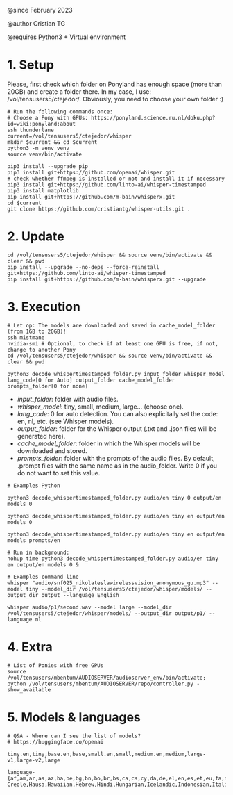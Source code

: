 @since February 2023

@author Cristian TG

@requires Python3 + Virtual environment


# 1. Setup
Please, first check which folder on Ponyland has enough space (more than 20GB) and create a folder there. In my case, I use: /vol/tensusers5/ctejedor/. Obviously, you need to choose your own folder :)

```
# Run the following commands once:
# Choose a Pony with GPUs: https://ponyland.science.ru.nl/doku.php?id=wiki:ponyland:about
ssh thunderlane
current=/vol/tensusers5/ctejedor/whisper
mkdir $current && cd $current
python3 -m venv venv
source venv/bin/activate

pip3 install --upgrade pip
pip3 install git+https://github.com/openai/whisper.git
# check whether ffmpeg is installed or not and install it if necessary
pip3 install git+https://github.com/linto-ai/whisper-timestamped
pip3 install matplotlib
pip install git+https://github.com/m-bain/whisperx.git
cd $current
git clone https://github.com/cristiantg/whisper-utils.git .
```

# 2. Update
```
cd /vol/tensusers5/ctejedor/whisper && source venv/bin/activate && clear && pwd
pip install --upgrade --no-deps --force-reinstall git+https://github.com/linto-ai/whisper-timestamped
pip install git+https://github.com/m-bain/whisperx.git --upgrade
```


# 3. Execution

```
# Let op: The models are downloaded and saved in cache_model_folder (from 1GB to 20GB)!
ssh mistmane
nvidia-smi # Optional, to check if at least one GPU is free, if not, change to another Pony
cd /vol/tensusers5/ctejedor/whisper && source venv/bin/activate && clear && pwd

python3 decode_whispertimestamped_folder.py input_folder whisper_model lang_code[0 for Auto] output_folder cache_model_folder prompts_folder[0 for none]
```

- *input_folder*: folder with audio files.
- *whisper_model*: tiny, small, medium, large… (choose one).
- *lang_code*: 0 for auto detection. You can also explicitally set the code: en, nl, etc. (see Whisper models).
- *output_folder*: folder for the Whisper output (.txt and .json files will be generated here).
- *cache_model_folder*: folder in which the Whisper models will be downloaded and stored.
- *prompts_folder*: folder with the prompts of the audio files. By default, .prompt files with the same name as in the audio_folder. Write 0 if you do not want to set this value.


```
# Examples Python

python3 decode_whispertimestamped_folder.py audio/en tiny 0 output/en models 0

python3 decode_whispertimestamped_folder.py audio/en tiny en output/en models 0

python3 decode_whispertimestamped_folder.py audio/en tiny en output/en models prompts/en

# Run in background:
nohup time python3 decode_whispertimestamped_folder.py audio/en tiny en output/en models 0 &
```
```
# Examples command line
whisper "audio/snf025_nikolateslawirelessvision_anonymous_gu.mp3" --model tiny --model_dir /vol/tensusers5/ctejedor/whisper/models/ --output_dir output --language English

whisper audio/p1/second.wav --model large --model_dir /vol/tensusers5/ctejedor/whisper/models/ --output_dir output/p1/ --language nl
```


# 4. Extra

```
# List of Ponies with free GPUs
source /vol/tensusers/mbentum/AUDIOSERVER/audioserver_env/bin/activate;
python /vol/tensusers/mbentum/AUDIOSERVER/repo/controller.py -show_available
```


# 5. Models & languages

```
# Q&A - Where can I see the list of models?
# https://huggingface.co/openai

tiny.en,tiny,base.en,base,small.en,small,medium.en,medium,large-v1,large-v2,large

language-
{af,am,ar,as,az,ba,be,bg,bn,bo,br,bs,ca,cs,cy,da,de,el,en,es,et,eu,fa,fi,fo,fr,gl,gu,ha,haw,he,hi,hr,ht,hu,hy,id,is,it,ja,jw,ka,kk,km,kn,ko,la,lb,ln,lo,lt,lv,mg,mi,mk,ml,mn,mr,ms,mt,my,ne,nl,nn,no,oc,pa,pl,ps,pt,ro,ru,sa,sd,si,sk,sl,sn,so,sq,sr,su,sv,sw,ta,te,tg,th,tk,tl,tr,tt,uk,ur,uz,vi,yi,yo,zh,Afrikaans,Albanian,Amharic,Arabic,Armenian,Assamese,Azerbaijani,Bashkir,Basque,Belarusian,Bengali,Bosnian,Breton,Bulgarian,Burmese,Castilian,Catalan,Chinese,Croatian,Czech,Danish,Dutch,English,Estonian,Faroese,Finnish,Flemish,French,Galician,Georgian,German,Greek,Gujarati,Haitian,Haitian Creole,Hausa,Hawaiian,Hebrew,Hindi,Hungarian,Icelandic,Indonesian,Italian,Japanese,Javanese,Kannada,Kazakh,Khmer,Korean,Lao,Latin,Latvian,Letzeburgesch,Lingala,Lithuanian,Luxembourgish,Macedonian,Malagasy,Malay,Malayalam,Maltese,Maori,Marathi,Moldavian,Moldovan,Mongolian,Myanmar,Nepali,Norwegian,Nynorsk,Occitan,Panjabi,Pashto,Persian,Polish,Portuguese,Punjabi,Pushto,Romanian,Russian,Sanskrit,Serbian,Shona,Sindhi,Sinhala,Sinhalese,Slovak,Slovenian,Somali,Spanish,Sundanese,Swahili,Swedish,Tagalog,Tajik,Tamil,Tatar,Telugu,Thai,Tibetan,Turkish,Turkmen,Ukrainian,Urdu,Uzbek,Valencian,Vietnamese,Welsh,Yiddish,Yoruba}]
```